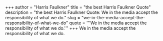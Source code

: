 +++
author = "Harris Faulkner"
title = "the best Harris Faulkner Quote"
description = "the best Harris Faulkner Quote: We in the media accept the responsibility of what we do."
slug = "we-in-the-media-accept-the-responsibility-of-what-we-do"
quote = '''We in the media accept the responsibility of what we do.'''
+++
We in the media accept the responsibility of what we do.
